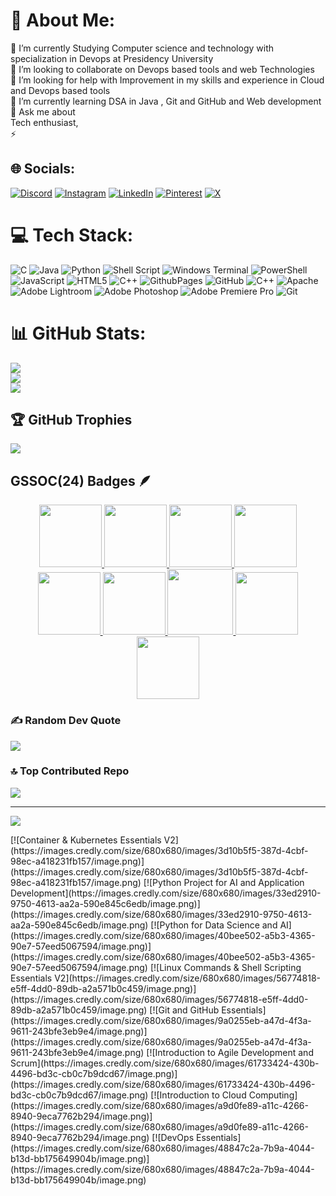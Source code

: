 <!--START_SECTION:badges-->
<!--END_SECTION:badges-->
# 💫 About Me:
🔭 I’m currently Studying Computer science and technology with specialization in Devops at Presidency University <br>👯 I’m looking to collaborate on Devops based tools and web Technologies <br>🤝 I’m looking for help with Improvement in my skills and experience in Cloud and Devops based tools <br>🌱 I’m currently learning DSA in Java , Git and GitHub and Web development <br>💬 Ask me about <br>Tech enthusiast, <br>⚡ 

## 🌐 Socials:
[![Discord](https://img.shields.io/badge/Discord-%237289DA.svg?logo=discord&logoColor=white)](https://discord.gg/priyanshu_5ingh) [![Instagram](https://img.shields.io/badge/Instagram-%23E4405F.svg?logo=Instagram&logoColor=white)](https://instagram.com/priyanshu5ingh) [![LinkedIn](https://img.shields.io/badge/LinkedIn-%230077B5.svg?logo=linkedin&logoColor=white)](https://linkedin.com/in/https://www.linkedin.com/in/priyanshu5ingh/) [![Pinterest](https://img.shields.io/badge/Pinterest-%23E60023.svg?logo=Pinterest&logoColor=white)](https://pinterest.com/priyanshu5ingh) [![X](https://img.shields.io/badge/X-black.svg?logo=X&logoColor=white)](https://x.com/priyanshu5ingh5) 

# 💻 Tech Stack:
![C](https://img.shields.io/badge/c-%2300599C.svg?style=plastic&logo=c&logoColor=white) ![Java](https://img.shields.io/badge/java-%23ED8B00.svg?style=plastic&logo=openjdk&logoColor=white) ![Python](https://img.shields.io/badge/python-3670A0?style=plastic&logo=python&logoColor=ffdd54) ![Shell Script](https://img.shields.io/badge/shell_script-%23121011.svg?style=plastic&logo=gnu-bash&logoColor=white) ![Windows Terminal](https://img.shields.io/badge/Windows%20Terminal-%234D4D4D.svg?style=plastic&logo=windows-terminal&logoColor=white) ![PowerShell](https://img.shields.io/badge/PowerShell-%235391FE.svg?style=plastic&logo=powershell&logoColor=white) ![JavaScript](https://img.shields.io/badge/javascript-%23323330.svg?style=plastic&logo=javascript&logoColor=%23F7DF1E) ![HTML5](https://img.shields.io/badge/html5-%23E34F26.svg?style=plastic&logo=html5&logoColor=white) ![C++](https://img.shields.io/badge/c++-%2300599C.svg?style=plastic&logo=c%2B%2B&logoColor=white) ![GithubPages](https://img.shields.io/badge/github%20pages-121013?style=plastic&logo=github&logoColor=white) ![GitHub](https://img.shields.io/badge/github-%23121011.svg?style=plastic&logo=github&logoColor=white) ![C++](https://img.shields.io/badge/c++-%2300599C.svg?style=plastic&logo=c%2B%2B&logoColor=white) ![Apache](https://img.shields.io/badge/apache-%23D42029.svg?style=plastic&logo=apache&logoColor=white) ![Adobe Lightroom](https://img.shields.io/badge/Adobe%20Lightroom-31A8FF.svg?style=plastic&logo=Adobe%20Lightroom&logoColor=white) ![Adobe Photoshop](https://img.shields.io/badge/adobe%20photoshop-%2331A8FF.svg?style=plastic&logo=adobe%20photoshop&logoColor=white) ![Adobe Premiere Pro](https://img.shields.io/badge/Adobe%20Premiere%20Pro-9999FF.svg?style=plastic&logo=Adobe%20Premiere%20Pro&logoColor=white) ![Git](https://img.shields.io/badge/git-%23F05033.svg?style=plastic&logo=git&logoColor=white)
# 📊 GitHub Stats:
![](https://github-readme-stats.vercel.app/api?username=priyanshu5ingh&theme=dark&hide_border=false&include_all_commits=true&count_private=false)<br/>
![](https://github-readme-streak-stats.herokuapp.com/?user=priyanshu5ingh&theme=dark&hide_border=false)<br/>
![](https://github-readme-stats.vercel.app/api/top-langs/?username=priyanshu5ingh&theme=dark&hide_border=false&include_all_commits=true&count_private=false&layout=compact)

## 🏆 GitHub Trophies
![](https://github-profile-trophy.vercel.app/?username=priyanshu5ingh&theme=graywhite&no-frame=true&no-bg=true&margin-w=4)
## GSSOC(24) Badges 🪶
<div style='display:flex; align-items:center; gap: 10px;' align='center'><a href="https://gssoc.girlscript.tech/leaderboard">
  <img src="https://raw.githubusercontent.com/GSSoC24/Postman-Challenge/main/docs/assets/Postman%20White.png" width="100px" height="100px" /> 
  <img src="https://raw.githubusercontent.com/GSSoC24/Postman-Challenge/main/docs/assets/1.png" width="100px" height="100px" />
  <img src="https://raw.githubusercontent.com/GSSoC24/Postman-Challenge/main/docs/assets/2.png" width="100px" height="100px" />
  <img src="https://raw.githubusercontent.com/GSSoC24/Postman-Challenge/main/docs/assets/3.png" width="100px" height="100px" />
  <img src="https://raw.githubusercontent.com/GSSoC24/Postman-Challenge/main/docs/assets/4.png" width="100px" height="100px" />
  <img src="https://raw.githubusercontent.com/GSSoC24/Postman-Challenge/main/docs/assets/5.png" width="100px" height="100px" />
  <img src="https://raw.githubusercontent.com/GSSoC24/Postman-Challenge/main/docs/assets/6.png" width="105px" height="105px" />
  <img src="https://raw.githubusercontent.com/GSSoC24/Postman-Challenge/main/docs/assets/7.png" width="100px" height="100px" />
  <img src="https://raw.githubusercontent.com/GSSoC24/Postman-Challenge/main/docs/assets/8.png" width="100px" height="100px" /></a>
</div>

### ✍️ Random Dev Quote
![](https://quotes-github-readme.vercel.app/api?type=horizontal&theme=tokyonight)

### 🔝 Top Contributed Repo
![](https://github-contributor-stats.vercel.app/api?username=priyanshu5ingh&limit=5&theme=dark&combine_all_yearly_contributions=true)

---
[![](https://visitcount.itsvg.in/api?id=priyanshu5ingh&icon=0&color=0)](https://visitcount.itsvg.in)

<div style="display: flex; justify-content: space-between; flex-wrap: wrap;"> 
  [![Container & Kubernetes Essentials V2](https://images.credly.com/size/680x680/images/3d10b5f5-387d-4cbf-98ec-a418231fb157/image.png)](https://images.credly.com/size/680x680/images/3d10b5f5-387d-4cbf-98ec-a418231fb157/image.png)
  [![Python Project for AI and Application Development](https://images.credly.com/size/680x680/images/33ed2910-9750-4613-aa2a-590e845c6edb/image.png)](https://images.credly.com/size/680x680/images/33ed2910-9750-4613-aa2a-590e845c6edb/image.png)
  [![Python for Data Science and AI](https://images.credly.com/size/680x680/images/40bee502-a5b3-4365-90e7-57eed5067594/image.png)](https://images.credly.com/size/680x680/images/40bee502-a5b3-4365-90e7-57eed5067594/image.png)
  [![Linux Commands & Shell Scripting Essentials V2](https://images.credly.com/size/680x680/images/56774818-e5ff-4dd0-89db-a2a571b0c459/image.png)](https://images.credly.com/size/680x680/images/56774818-e5ff-4dd0-89db-a2a571b0c459/image.png)
  [![Git and GitHub Essentials](https://images.credly.com/size/680x680/images/9a0255eb-a47d-4f3a-9611-243bfe3eb9e4/image.png)](https://images.credly.com/size/680x680/images/9a0255eb-a47d-4f3a-9611-243bfe3eb9e4/image.png)
  [![Introduction to Agile Development and Scrum](https://images.credly.com/size/680x680/images/61733424-430b-4496-bd3c-cb0c7b9dcd67/image.png)](https://images.credly.com/size/680x680/images/61733424-430b-4496-bd3c-cb0c7b9dcd67/image.png)
  [![Introduction to Cloud Computing](https://images.credly.com/size/680x680/images/a9d0fe89-a11c-4266-8940-9eca7762b294/image.png)](https://images.credly.com/size/680x680/images/a9d0fe89-a11c-4266-8940-9eca7762b294/image.png)
  [![DevOps Essentials](https://images.credly.com/size/680x680/images/48847c2a-7b9a-4044-b13d-bb175649904b/image.png)](https://images.credly.com/size/680x680/images/48847c2a-7b9a-4044-b13d-bb175649904b/image.png)
</div>
